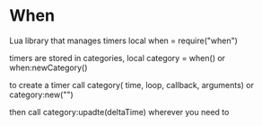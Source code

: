 # When
Lua library that manages timers
  local when = require("when")
  
  timers are stored in categories,
    local category = when() or when:newCategory() 
   
   to create a timer call
   category(<number> time,<bool> loop, <function> callback, <any> arguments) or category:new("")
 
 then call category:upadte(deltaTime) wherever you need to
